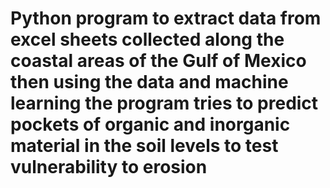 # Python program to extract data from excel sheets collected along the coastal areas of the Gulf of Mexico then using the data and machine learning the program tries to predict pockets of organic and inorganic material in the soil levels to test vulnerability to erosion
